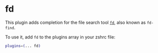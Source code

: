 # fd

This plugin adds completion for the file search tool
[`fd`](HTTPS://GitHub.Com/sharkdp/fd), also known as `fd-find`.

To use it, add `fd` to the plugins array in your zshrc file:

```zsh
plugins=(... fd)
```
